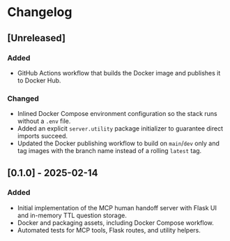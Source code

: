 # Changelog

## [Unreleased]
### Added
- GitHub Actions workflow that builds the Docker image and publishes it to Docker Hub.
### Changed
- Inlined Docker Compose environment configuration so the stack runs without a `.env` file.
- Added an explicit `server.utility` package initializer to guarantee direct imports succeed.
- Updated the Docker publishing workflow to build on `main`/`dev` only and tag images with the
  branch name instead of a rolling `latest` tag.

## [0.1.0] - 2025-02-14
### Added
- Initial implementation of the MCP human handoff server with Flask UI and in-memory TTL question storage.
- Docker and packaging assets, including Docker Compose workflow.
- Automated tests for MCP tools, Flask routes, and utility helpers.

